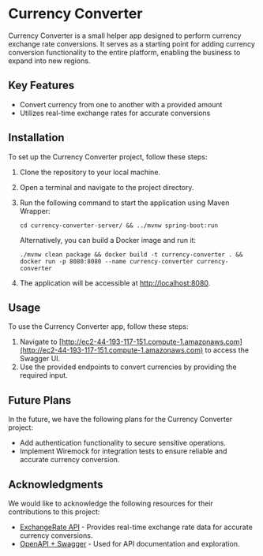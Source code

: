 # Currency Converter


Currency Converter is a small helper app designed to perform currency exchange rate conversions. It serves as a starting point for adding currency conversion functionality to the entire platform, enabling the business to expand into new regions.

## Key Features

- Convert currency from one to another with a provided amount
- Utilizes real-time exchange rates for accurate conversions

## Installation

To set up the Currency Converter project, follow these steps:

1. Clone the repository to your local machine.
2. Open a terminal and navigate to the project directory.
3. Run the following command to start the application using Maven Wrapper:

   `cd currency-converter-server/ && ../mvnw spring-boot:run`

    Alternatively, you can build a Docker image and run it:

    `./mvnw clean package && docker build -t currency-converter . && docker run -p 8080:8080 --name currency-converter currency-converter`

4. The application will be accessible at [http://localhost:8080](http://localhost:8080).

## Usage

To use the Currency Converter app, follow these steps:

1. Navigate to [http://ec2-44-193-117-151.compute-1.amazonaws.com](http://ec2-44-193-117-151.compute-1.amazonaws.com) to access the Swagger UI.
2. Use the provided endpoints to convert currencies by providing the required input.

## Future Plans

In the future, we have the following plans for the Currency Converter project:

- Add authentication functionality to secure sensitive operations.
- Implement Wiremock for integration tests to ensure reliable and accurate currency conversion.


## Acknowledgments

We would like to acknowledge the following resources for their contributions to this project:

- [ExchangeRate API](https://exchangerate.host/) - Provides real-time exchange rate data for accurate currency conversions.
- [OpenAPI + Swagger](https://swagger.io) - Used for API documentation and exploration.


